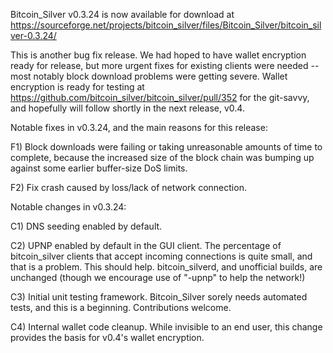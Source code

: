 Bitcoin_Silver v0.3.24 is now available for download at
https://sourceforge.net/projects/bitcoin_silver/files/Bitcoin_Silver/bitcoin_silver-0.3.24/

This is another bug fix release.  We had hoped to have wallet encryption ready for release, but more urgent fixes for existing clients were needed -- most notably block download problems were getting severe.  Wallet encryption is ready for testing at https://github.com/bitcoin_silver/bitcoin_silver/pull/352 for the git-savvy, and hopefully will follow shortly in the next release, v0.4.

Notable fixes in v0.3.24, and the main reasons for this release:

F1) Block downloads were failing or taking unreasonable amounts of time to complete, because the increased size of the block chain was bumping up against some earlier buffer-size DoS limits.

F2) Fix crash caused by loss/lack of network connection.

Notable changes in v0.3.24:

C1) DNS seeding enabled by default.

C2) UPNP enabled by default in the GUI client.  The percentage of bitcoin_silver clients that accept incoming connections is quite small, and that is a problem.  This should help.  bitcoin_silverd, and unofficial builds, are unchanged (though we encourage use of "-upnp" to help the network!)

C3) Initial unit testing framework.  Bitcoin_Silver sorely needs automated tests, and this is a beginning.  Contributions welcome.

C4) Internal wallet code cleanup.  While invisible to an end user, this change provides the basis for v0.4's wallet encryption.
